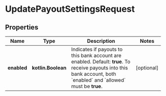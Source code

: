 
# UpdatePayoutSettingsRequest

## Properties
Name | Type | Description | Notes
------------ | ------------- | ------------- | -------------
**enabled** | **kotlin.Boolean** | Indicates if payouts to this bank account are enabled. Default: **true**.  To receive payouts into this bank account, both &#x60;enabled&#x60; and &#x60;allowed&#x60; must be **true**. |  [optional]



